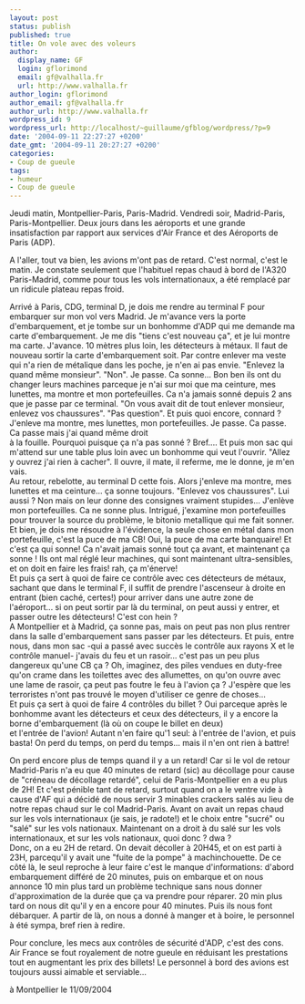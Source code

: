 ```yaml
---
layout: post
status: publish
published: true
title: On vole avec des voleurs
author:
  display_name: GF
  login: gflorimond
  email: gf@valhalla.fr
  url: http://www.valhalla.fr
author_login: gflorimond
author_email: gf@valhalla.fr
author_url: http://www.valhalla.fr
wordpress_id: 9
wordpress_url: http://localhost/~guillaume/gfblog/wordpress/?p=9
date: '2004-09-11 22:27:27 +0200'
date_gmt: '2004-09-11 20:27:27 +0200'
categories:
- Coup de gueule
tags:
- humeur
- Coup de gueule
---
```

<p>Jeudi matin, Montpellier-Paris, Paris-Madrid. Vendredi soir, Madrid-Paris, Paris-Montpellier. Deux jours dans les a&eacute;roports et une grande insatisfaction par rapport aux services d'Air France et des A&eacute;roports de Paris (ADP).</p>
<p>A l'aller, tout va bien, les avions m'ont pas de retard. C'est normal, c'est le matin. Je constate seulement que l'habituel repas chaud &agrave; bord de l'A320 Paris-Madrid, comme pour tous les vols internationaux, a &eacute;t&eacute; remplac&eacute; par un ridicule plateau repas froid.</p>
<p>Arriv&eacute; &agrave; Paris, CDG, terminal D, je dois me rendre au terminal F pour embarquer sur mon vol vers Madrid. Je m'avance vers la porte d'embarquement, et je tombe sur un bonhomme d'ADP qui me demande ma carte d'embarquement. Je me dis &quot;tiens c'est nouveau &ccedil;a&quot;, et je lui montre ma carte. J'avance. 10 m&egrave;tres plus loin, les d&eacute;tecteurs &agrave; m&eacute;taux. Il faut de nouveau sortir la carte d'embarquement soit. Par contre enlever ma veste qui n'a rien de m&eacute;talique dans les poche, je n'en ai pas envie. &quot;Enlevez la quand m&ecirc;me monsieur&quot;. &quot;Non&quot;. Je passe. Ca sonne... Bon ben ils ont du changer leurs machines parceque je n'ai sur moi que ma ceinture, mes lunettes, ma montre et mon portefeuilles. Ca n'a jamais sonn&eacute; depuis 2 ans que je passe par ce terminal. &quot;On vous avait dit de tout enlever monsieur, enlevez vos chaussures&quot;. &quot;Pas question&quot;. Et puis quoi encore, connard ? J'enleve ma montre, mes lunettes, mon portefeuilles. Je passe. Ca passe. <br />
          Ca passe mais j'ai quand m&ecirc;me droit<br />
    &agrave; la fouille. Pourquoi puisque &ccedil;a n'a pas sonn&eacute; ? Bref.... Et puis mon sac qui m'attend sur une table plus loin avec un bonhomme qui veut l'ouvrir. &quot;Allez y ouvrez j'ai rien &agrave; cacher&quot;. Il ouvre, il mate, il referme, me le donne, je m'en vais. <br />
    Au retour, rebelotte, au terminal D cette fois. Alors j'enleve ma montre, mes lunettes et ma ceinture... &ccedil;a sonne toujours. &quot;Enlevez vos chaussures&quot;. Lui aussi ? Non mais on leur donne des consignes vraiment stupides... J'enl&egrave;ve mon portefeuilles. Ca ne sonne plus. Intrigu&eacute;, j'examine mon portefeuilles pour trouver la source du probl&egrave;me, le bitonio metallique qui me fait sonner. Et bien, je dois me r&eacute;soudre &agrave; l'&eacute;vidence, la seule chose en m&eacute;tal dans mon portefeuille, c'est la puce de ma CB! Oui, la puce de ma carte banquaire! Et c'est &ccedil;a qui sonne! Ca n'avait jamais sonn&eacute; tout &ccedil;a avant, et maintenant &ccedil;a sonne ! Ils ont mal r&eacute;gl&eacute; leur machines, qui sont maintenant ultra-sensibles, et on doit en faire les frais! rah, &ccedil;a m'&eacute;nerve!<br />
    Et puis &ccedil;a sert &agrave; quoi de faire ce contr&ocirc;le avec ces d&eacute;tecteurs de m&eacute;taux, sachant que dans le terminal F, il suffit de prendre l'ascenseur &agrave; droite en entrant (bien cach&eacute;, certes!) pour arriver dans une autre zone de l'a&eacute;roport... si on peut sortir par l&agrave; du terminal, on peut aussi y entrer, et passer outre les d&eacute;tecteurs! C'est con hein ?<br />
    A Montpellier et &agrave; Madrid, &ccedil;a sonne pas, mais on peut pas non plus rentrer dans la salle d'embarquement sans passer par les d&eacute;tecteurs. Et puis, entre nous, dans mon sac -qui a pass&eacute; avec succ&egrave;s le contr&ocirc;le aux rayons X et le contr&ocirc;le manuel- j'avais du feu et un rasoir... c'est pas un peu plus dangereux qu'une CB &ccedil;a ? Oh, imaginez, des piles vendues en duty-free qu'on crame dans les toilettes avec des allumettes, on qu'on ouvre avec une lame de rasoir, &ccedil;a peut pas foutre le feu &agrave; l'avion &ccedil;a ? J'esp&egrave;re que les terroristes n'ont pas trouv&eacute; le moyen d'utiliser ce genre de choses... <br />
    Et puis &ccedil;a sert &agrave; quoi de faire 4 contr&ocirc;les du billet ? Oui parceque apr&egrave;s le bonhomme avant les d&eacute;tecteurs et ceux des d&eacute;tecteurs, il y a encore la borne d'embarquement (l&agrave; o&ugrave; on coupe le billet en deux)<br />
et l'entr&eacute;e de l'avion! Autant n'en faire qu'1 seul: &agrave; l'entr&eacute;e de l'avion, et puis basta! On perd du temps, on perd du temps... mais il n'en ont rien &agrave; battre!</p>
<p>On perd encore plus de temps quand il y a un retard! Car si le vol de retour Madrid-Paris n'a eu que 40 minutes de retard (sic) au d&eacute;collage pour cause de &quot;cr&eacute;neau de d&eacute;collage retard&eacute;&quot;, celui de Paris-Montpellier en a eu plus de 2H! Et c'est p&eacute;nible tant de retard, surtout quand on a le ventre vide &agrave; cause d'AF qui a d&eacute;cid&eacute; de nous servir 3 minables crackers sal&eacute;s au lieu de notre repas chaud sur le col Madrid-Paris. Avant on avait un repas chaud sur les vols internationaux (je sais, je radote!) et le choix entre &quot;sucr&eacute;&quot; ou &quot;sal&eacute;&quot; sur les vols nationaux. Maintenant on a droit &agrave; du sal&eacute; sur les vols internationaux, et sur les vols nationaux, quoi donc ? dwa ? <br />
        Donc, on a eu 2H de retard. On devait d&eacute;coller &agrave; 20H45, et on est parti &agrave; 23H, parcequ'il y avait une &quot;fuite de la pompe&quot; &agrave; machinchouette. De ce c&ocirc;t&eacute; l&agrave;, le seul reproche &agrave; leur faire c'est le manque d'informations: d'abord embarquement diff&eacute;r&eacute; de 20 minutes, puis on embarque et on nous annonce 10 min plus tard un probl&egrave;me technique sans nous donner d'approximation de la dur&eacute;e que &ccedil;a va prendre pour r&eacute;parer. 20 min plus tard on nous dit qu'il y en a encore pour 40 minutes. Puis ils nous font d&eacute;barquer. A partir de l&agrave;, on nous a donn&eacute; &agrave; manger et &agrave; boire, le personnel &agrave; &eacute;t&eacute; sympa, bref rien &agrave; redire.</p>
<p>Pour conclure, les mecs aux contr&ocirc;les de s&eacute;curit&eacute; d'ADP, c'est des cons. Air France se fout royalement de notre gueule en r&eacute;duisant les prestations tout en augmentant les prix des billets! Le personnel &agrave; bord des avions est toujours aussi aimable et serviable... </p>
<p>
&agrave; Montpellier le 11/09/2004</p>
